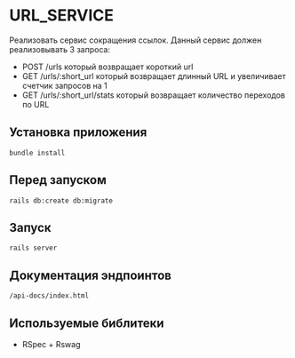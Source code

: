 # URL_SERVICE
Реализовать сервис сокращения ссылок.
Данный сервис должен реализовывать 3 запроса:
* POST /urls который возвращает короткий url
* GET /urls/:short_url который возвращает длинный URL и увеличивает счетчик запросов на 1
* GET /urls/:short_url/stats который возвращает количество переходов по URL

## Установка приложения
`bundle install`

## Перед запуском
`rails db:create db:migrate`

## Запуск
`rails server`

## Документация эндпоинтов
`/api-docs/index.html`

## Используемые библитеки
* RSpec + Rswag

